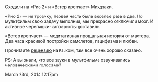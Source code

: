 #

Сходили на «Рио 2» и «Ветер крепчает» Миядзаки.

«Рио 2» — на троечку, первая часть была веселее раза в два. Но
мультфильм свою задачу выполнил, мы прекрасно отключили мозг. И активные
черепашки-капоэристы доставили.

«Ветер крепчает» — медитативная прощальная история от мастера. Два часа
красивой постройки самолетов, пацифизма и любви.

Прочитайте
[рецензию](http://www.kino-govno.com/anime/kazetachinu/reviews/amanita) на
КГ.ком, там все очень хорошо сказано.

PS: А вы знали, что все звуки в мультфильме озвучивались человеческими
голосами?

<span id="timestamp"> March 23rd, 2014 12:17pm </span>
